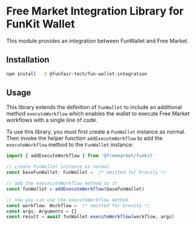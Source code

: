 # Free Market Integration Library for FunKit Wallet

This module provides an integration between FunWallet and Free Market.  

## Installation

```bash
npm install  -S @funfair-tech/fun-wallet-integration
```

## Usage

This library extends the definition of `FunWallet` to include an additional method `executeWorkflow` which enables 
the wallet to execute Free Market workflows with a single line of code.  

To use this library, you must first create a `FunWallet` instance as normal.  Then invoke the helper function `addExecuteWorkflow` to add the `executeWorkflow` method to the `FunWallet` instance:

```typescript
import { addExecuteWorkflow } from '@freemarket/funkit'

// create FunWallet instance as normal
const baseFunWallet: FunWallet =  /* omitted for brevity */ 

// add the exececuteWorkflow method to it
const funWallet = addExecuteWorkflow(baseFunWallet)

// now you can use the executeWorkflow method
const workflow: Workflow =  /* omitted for brevity */
const args: Arguments = {}
const result = await funWallet.executeWorkflow(workflow, args)
```
